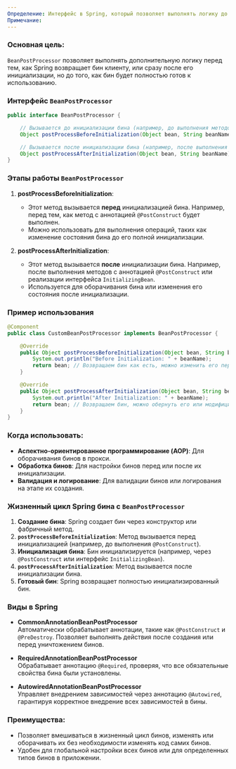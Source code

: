 ```yaml
---
Определение: Интерфейс в Spring, который позволяет выполнять логику до и после инициализации бинов. Это один из ключевых интерфейсов, которые используются для вмешательства в процесс создания бинов в Spring. С помощью BeanPostProcessor можно изменять или оборачивать бины без необходимости изменять их исходный код.
Примечание:
---
```

### Основная цель:

`BeanPostProcessor` позволяет выполнять дополнительную логику перед тем, как Spring возвращает бин клиенту, или сразу после его инициализации, но до того, как бин будет полностью готов к использованию.

### Интерфейс `BeanPostProcessor`

```java
public interface BeanPostProcessor {

    // Вызывается до инициализации бина (например, до выполнения методов с аннотацией @PostConstruct)
    Object postProcessBeforeInitialization(Object bean, String beanName) throws BeansException;

    // Вызывается после инициализации бина (например, после выполнения методов с аннотацией @PostConstruct)
    Object postProcessAfterInitialization(Object bean, String beanName) throws BeansException;
}
```
### Этапы работы `BeanPostProcessor`

1. **postProcessBeforeInitialization**:
    
    - Этот метод вызывается **перед** инициализацией бина. Например, перед тем, как метод с аннотацией `@PostConstruct` будет выполнен.
    - Можно использовать для выполнения операций, таких как изменение состояния бина до его полной инициализации.
2. **postProcessAfterInitialization**:
    
    - Этот метод вызывается **после** инициализации бина. Например, после выполнения методов с аннотацией `@PostConstruct` или реализации интерфейса `InitializingBean`.
    - Используется для оборачивания бина или изменения его состояния после инициализации.

### Пример использования

```java
@Component
public class CustomBeanPostProcessor implements BeanPostProcessor {

    @Override
    public Object postProcessBeforeInitialization(Object bean, String beanName) throws BeansException {
        System.out.println("Before Initialization: " + beanName);
        return bean; // Возвращаем бин как есть, можно изменить его перед инициализацией
    }

    @Override
    public Object postProcessAfterInitialization(Object bean, String beanName) throws BeansException {
        System.out.println("After Initialization: " + beanName);
        return bean; // Возвращаем бин, можно обернуть его или модифицировать после инициализации
    }
}
```

### Когда использовать:

- **Аспектно-ориентированное программирование (AOP)**: Для оборачивания бинов в прокси.
- **Обработка бинов**: Для настройки бинов перед или после их инициализации.
- **Валидация и логирование**: Для валидации бинов или логирования на этапе их создания.

### Жизненный цикл Spring бина с `BeanPostProcessor`

1. **Создание бина**: Spring создает бин через конструктор или фабричный метод.
2. **`postProcessBeforeInitialization`**: Метод вызывается перед инициализацией (например, до выполнения `@PostConstruct`).
3. **Инициализация бина**: Бин инициализируется (например, через `@PostConstruct` или интерфейс `InitializingBean`).
4. **`postProcessAfterInitialization`**: Метод вызывается после инициализации бина.
5. **Готовый бин**: Spring возвращает полностью инициализированный бин.

### Виды в Spring

- **CommonAnnotationBeanPostProcessor**  
    Автоматически обрабатывает аннотации, такие как `@PostConstruct` и `@PreDestroy`. Позволяет выполнять действия после создания или перед уничтожением бинов.
    
- **RequiredAnnotationBeanPostProcessor**  
    Обрабатывает аннотацию `@Required`, проверяя, что все обязательные свойства бина были установлены.
    
- **AutowiredAnnotationBeanPostProcessor**  
    Управляет внедрением зависимостей через аннотацию `@Autowired`, гарантируя корректное внедрение всех зависимостей в бины.

### Преимущества:

- Позволяет вмешиваться в жизненный цикл бинов, изменять или оборачивать их без необходимости изменять код самих бинов.
- Удобен для глобальной настройки всех бинов или для определенных типов бинов в приложении.